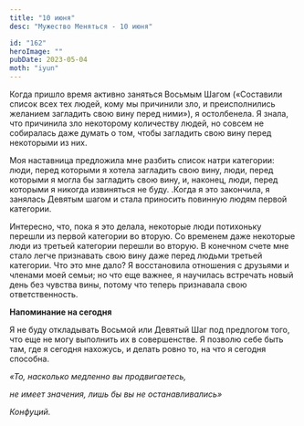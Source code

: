 ```yaml
---
title: "10 июня"
desc: "Мужество Меняться - 10 июня"

id: "162"
heroImage: ""
pubDate: 2023-05-04
moth: "iyun"
---
```


Когда пришло время активно заняться Восьмым Шагом («Составили список всех тех
людей, кому мы причинили зло, и преисполнились желанием загладить свою вину
перед ними»), я остолбенела. Я знала, что причинила зло некоторому количеству
людей, но совсем не собиралась даже думать о том, чтобы загладить свою вину
перед некоторыми из них.

Моя наставница предложила мне разбить список натри категории: люди, перед
которыми я хотела загладить свою вину, люди, перед которыми я могла бы
загладить свою вину, и, наконец, люди, перед которыми я никогда извиняться не
буду. .Когда я это закончила, я занялась Девятым шагом и стала приносить
повинную людям первой категории.

Интересно, что, пока я это делала, некоторые люди потихоньку перешли из первой
категории во вторую. Со временем даже некоторые люди из третьей категории
перешли во вторую. В конечном счете мне стало легче признавать свою вину даже
перед людьми третьей категории. Что это мне дало? Я восстановила отношения с
друзьями и членами моей семьи; но что еще важнее, я научилась встречать новый
день без чувства вины, потому что теперь признавала свою ответственность.

**Напоминание на сегодня**

Я не буду откладывать Восьмой или Девятый Шаг под предлогом того, что еще не
могу выполнить их в совершенстве. Я позволю себе быть там, где я сегодня
нахожусь, и делать ровно то, на что я сегодня способна.

_«То, насколько медленно вы продвигаетесь,_

_не имеет значения, лишь бы вы не останавливались»_

_Конфуций._
